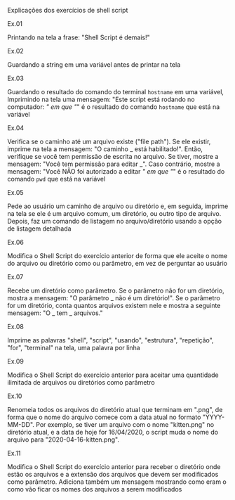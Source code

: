 Explicações dos exercícios de shell script


Ex.01

Printando na tela a frase: "Shell Script é demais!"


Ex.02

Guardando a string em uma variável antes de printar na tela 


Ex.03

Guardando o resultado do comando do terminal `hostname` em uma variável, Imprimindo na tela uma mensagem: 
"Este script está rodando no computador: _" em que "_" é o resultado do comando `hostname` que está na variável


Ex.04

Verifica se o caminho até um arquivo existe ("file path"). Se ele existir, imprime na tela a mensagem: 
"O caminho _ está habilitado!". Então, verifique se você tem permissão de escrita no arquivo. Se tiver, mostre a mensagem: 
"Você tem permissão para editar _". Caso contrário, mostre a mensagem: "Você NÃO foi autorizado a editar _" em que "_" é o resultado do comando `pwd` que está na variável


Ex.05

Pede ao usuário um caminho de arquivo ou diretório e, em seguida, imprime na tela se ele é um arquivo comum, um diretório, ou outro tipo de arquivo. Depois, faz um comando 
de listagem no arquivo/diretório usando a opção de listagem detalhada


Ex.06

Modifica o Shell Script do exercício anterior de forma que ele aceite o nome do arquivo ou diretório como ou parâmetro, em vez de perguntar ao usuário


Ex.07

Recebe um diretório como parâmetro. Se o parâmetro não for um diretório, mostra a mensagem: "O parâmetro _ não é um diretório!". Se o parâmetro for um diretório, 
conta quantos arquivos existem nele e mostra a seguinte mensagem: "O _ tem _ arquivos."


Ex.08

Imprime as palavras "shell", "script", "usando", "estrutura", "repetição", "for", "terminal" na tela, uma palavra por linha 


Ex.09

Modifica o Shell Script do exercício anterior para aceitar uma quantidade ilimitada de arquivos ou diretórios como parâmetro


Ex.10

Renomeia todos os arquivos do diretório atual que terminam em ".png", de forma que o nome do arquivo comece com a data atual no formato "YYYY-MM-DD". Por exemplo, se tiver um arquivo com o nome "kitten.png" no diretório atual, e a data de hoje for 16/04/2020, o script muda o nome do arquivo para "2020-04-16-kitten.png".


Ex.11

Modifica o Shell Script do exercício anterior para receber o diretório onde estão os arquivos e a extensão dos arquivos que devem ser modificados como parâmetro. Adiciona também um mensagem mostrando como eram o como vão ficar os nomes dos arquivos a serem modificados
